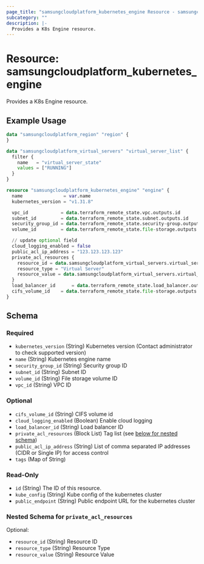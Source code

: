 ```yaml
---
page_title: "samsungcloudplatform_kubernetes_engine Resource - samsungcloudplatform"
subcategory: ""
description: |-
  Provides a K8s Engine resource.
---
```


# Resource: samsungcloudplatform_kubernetes_engine

Provides a K8s Engine resource.


## Example Usage

```terraform
data "samsungcloudplatform_region" "region" {
}

data "samsungcloudplatform_virtual_servers" "virtual_server_list" {
  filter {
    name   = "virtual_server_state"
    values = ["RUNNING"]
  }
}

resource "samsungcloudplatform_kubernetes_engine" "engine" {
  name               = var.name
  kubernetes_version = "v1.31.8"

  vpc_id            = data.terraform_remote_state.vpc.outputs.id
  subnet_id         = data.terraform_remote_state.subnet.outputs.id
  security_group_id = data.terraform_remote_state.security-group.outputs.id
  volume_id         = data.terraform_remote_state.file-storage.outputs.id

  // update optional field
  cloud_logging_enabled = false
  public_acl_ip_address = "123.123.123.123"
  private_acl_resources {
    resource_id = data.samsungcloudplatform_virtual_servers.virtual_server_list.contents[0].virtual_server_id
    resource_type = "Virtual Server"
    resource_value = data.samsungcloudplatform_virtual_servers.virtual_server_list.contents[0].virtual_server_name
  }
  load_balancer_id      = data.terraform_remote_state.load_balancer.outputs.id
  cifs_volume_id    = data.terraform_remote_state.file-storage.outputs.cifs_id
}
```

<!-- schema generated by tfplugindocs -->
## Schema

### Required

- `kubernetes_version` (String) Kubernetes version (Contact administrator to check supported version)
- `name` (String) Kubernetes engine name
- `security_group_id` (String) Security group ID
- `subnet_id` (String) Subnet ID
- `volume_id` (String) File storage volume ID
- `vpc_id` (String) VPC ID

### Optional

- `cifs_volume_id` (String) CIFS volume id
- `cloud_logging_enabled` (Boolean) Enable cloud logging
- `load_balancer_id` (String) Load balancer ID
- `private_acl_resources` (Block List) Tag list (see [below for nested schema](#nestedblock--private_acl_resources))
- `public_acl_ip_address` (String) List of comma separated IP addresses (CIDR or Single IP) for access control
- `tags` (Map of String)

### Read-Only

- `id` (String) The ID of this resource.
- `kube_config` (String) Kube config of the kubernetes cluster
- `public_endpoint` (String) Public endpoint URL for the kubernetes cluster

<a id="nestedblock--private_acl_resources"></a>
### Nested Schema for `private_acl_resources`

Optional:

- `resource_id` (String) Resource ID
- `resource_type` (String) Resource Type
- `resource_value` (String) Resource Value


